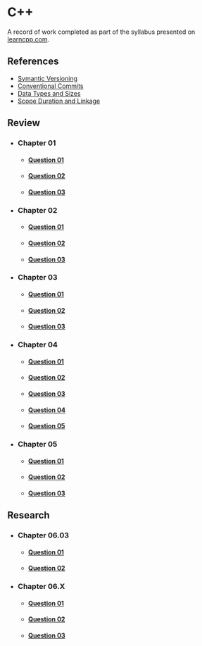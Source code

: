 # C++

A record of work completed as part of the syllabus presented on [learncpp.com](https://www.learncpp.com).

## References

- [Symantic Versioning](./References/SymanticVersioning.md)
- [Conventional Commits](./References/ConventionalCommits.md)
- [Data Types and Sizes](./References/DataTypesSizes.md)
- [Scope Duration and Linkage](ReferenceMaterial/ScopeDurationLinkage.md)

## Review

- ### Chapter 01

    - #### [Question 01](Chapter01/Question01.md)

    - #### [Question 02](Chapter01/Question02.md)

    - #### [Question 03](Chapter01/Question03.md)

- ### Chapter 02

    - #### [Question 01](Chapter02/Question01.md)
  
    - #### [Question 02](Chapter02/Question02.md)

    - #### [Question 03](Chapter02/Question03.md)

- ### Chapter 03

    - #### [Question 01](Chapter03/Question01.md)

    - #### [Question 02](Chapter03/Question02.md)
  
    - #### [Question 03](Chapter03/Question03.md)

- ### Chapter 04

    - #### [Question 01](Chapter04/Question01.md)

    - #### [Question 02](Chapter04/Question02.md)
  
    - #### [Question 03](Chapter04/Question03.md)
  
    - #### [Question 04](Chapter04/Question04.md)

    - #### [Question 05](Chapter04/Question05.md)

- ### Chapter 05

    - #### [Question 01](Chapter05/Question01.md)

    - #### [Question 02](Chapter05/Question02.md)
  
    - #### [Question 03](Chapter05/Question03.md)

## Research

- ### Chapter 06.03

    - #### [Question 01](Chapter06_03/Question01.md)

    - #### [Question 02](Chapter06_03/Question02.md)

- ### Chapter 06.X

    - #### [Question 01](Chapter06_X/Question01.md)

    - #### [Question 02](Chapter06_X/Question02.md)
    - #### [Question 03](Chapter06_X/Question03.md)